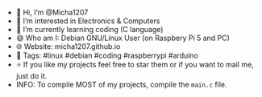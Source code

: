 - 👋 Hi, I’m @Micha1207
- 👀 I’m interested in Electronics & Computers
- 🌱 I’m currently learning coding (C language)
- 😄 Who am I: Debian GNU/Linux User (on Raspbery Pi 5 and PC)
- 🌐 Website: micha1207.github.io
- 💬 Tags: #linux #debian #coding #raspberrypi #arduino
- ⭐️ If you like my projects feel free to star them or if you want to mail me, just do it.
- INFO: To compile MOST of my projects, compile the `main.c` file.

<!---
Micha1207/Micha1207 is a ✨ special ✨ repository because its `README.md` (this file) appears on your GitHub profile.
You can click the Preview link to take a look at your changes.
--->
